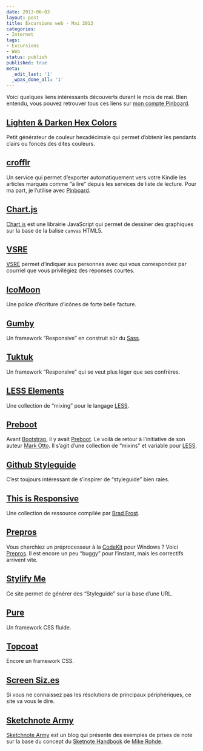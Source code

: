 ```yaml
---
date: 2013-06-03
layout: post
title: Excursions web - Mai 2013
categories:
- Internet
tags:
- Excursions
- Web
status: publish
published: true
meta:
  _edit_last: '1'
  _wpas_done_all: '1'
---
```


Voici quelques liens intéressants découverts durant le mois de mai. Bien entendu, vous pouvez retrouver tous ces liens sur [mon compte Pinboard](https://pinboard.in/u:alienlebarge).<!--more-->

## [Lighten &amp; Darken Hex Colors](https://hexcolortool.com/)

Petit générateur de couleur hexadécimale qui permet d’obtenir les pendants clairs ou foncés des dites couleurs.

## [crofflr](https://hexcolortool.com/)

Un service qui permet d’exporter automatiquement vers votre Kindle les articles marqués comme “à lire” depuis les services de liste de lecture.
Pour ma part, je l’utilise avec [Pinboard](https://pinboard.in/).

## [Chart.js](https://www.chartjs.org)

[Chart.js](https://www.chartjs.org/) est une librairie JavaScript qui permet de dessiner des graphiques sur la base de la balise <code>canvas</code> HTML5.

## <a href="https://vsre.info/"><abbr title="Very Short Reply Expected">VSRE</abbr></a>
[<abbr title="Very Short Reply Expected">VSRE</abbr>](https://vsre.info/) permet d’indiquer aux personnes avec qui vous correspondez par courriel que vous privilégiez des réponses courtes.

## [IcoMoon](https://icomoon.io/)

Une police d’écriture d’icônes de forte belle facture.

## [Gumby](https://web.archive.org/web/20130601073907/http://gumbyframework.com:80/)

Un framework “Responsive” en construit sûr du <a href="https://sass-lang.com/">Sass</a>.

<h2 id="tuktuk"><a href="https://tuktuk.tapquo.com/">Tuktuk</a></h2>

Un framework “Responsive” qui se veut plus léger que ses confrères.

<h2 id="lesselements"><a href="https://lesselements.com/">LESS Elements</a></h2>

Une collection de “mixing” pour le langage <a href="https://www.lesscss.org">LESS</a>.

<h2 id="preboot"><a href="https://getpreboot.com/">Preboot</a></h2>

Avant <a href="https://twitter.github.io/bootstrap/">Bootstrap</a>, il y avait <a href="https://getpreboot.com/">Preboot</a>. Le voilà de retour à l’initiative de son auteur <a title="Compte Twitter de Mark Otto" href="https://twitter.com/mdo">Mark Otto</a>.
Il s’agit d’une collection de “mixins” et variable pour <a href="https://www.lesscss.org">LESS</a>.

<h2 id="githubstyleguide"><a href="https://github.com/styleguide/">Github Styleguide</a></h2>

C’est toujours intéressant de s’inspirer de “styleguide” bien raies.

<h2 id="thisisresponsive"><a href="https://bradfrost.github.io/this-is-responsive/">This is Responsive</a></h2>

Une collection de ressource compilée par <a title="Site de Brad Frost" href="https://bradfrostweb.com/">Brad Frost</a>.

<h2 id="prepros"><a href="https://alphapixels.com/prepros/">Prepros</a></h2>

Vous cherchiez un préprocesseur à la <a href="https://incident57.com/codekit/">CodeKit</a> pour Windows ? Voici <a href="https://alphapixels.com/prepros/">Prepros</a>.
Il est encore un peu “buggy” pour l’instant, mais les correctifs arrivent vite.

<h2 id="stylifyme"><a href="https://stylifyme.com/">Stylify Me</a></h2>

Ce site permet de générer des “Styleguide” sur la base d’une URL.

<h2 id="pure"><a href="https://purecss.io/">Pure</a></h2>

Un framework CSS fluide.

<h2 id="topcoat"><a href="https://topcoat.io/">Topcoat</a></h2>

Encore un framework CSS.

<h2 id="screensiz.es"><a href="https://screensiz.es/">Screen Siz.es</a></h2>

Si vous ne connaissez pas les résolutions de principaux périphériques, ce site va vous le dire.

<h2 id="sketchnotearmy"><a href="https://sketchnotearmy.com/">Sketchnote Army</a></h2>

<a href="https://sketchnotearmy.com/">Sketchnote Army</a> est un blog qui présente des exemples de prises de note sur la base du concept du <a href="https://rohdesign.com/book/">Sketnote Handbook</a> de <a title="Compte Twitter de Mike Rohde" href="https://twitter.com/rohdesign">Mike Rohde</a>.
